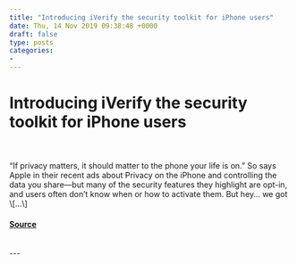 ```yaml
---
title: "Introducing iVerify the security toolkit for iPhone users"
date: Thu, 14 Nov 2019 09:38:48 +0000
draft: false
type: posts
categories: 
- 
---
```

# Introducing iVerify the security toolkit for iPhone users

<br/>

<br/>
“If privacy matters, it should matter to the phone your life is on.” So says Apple in their recent ads about Privacy on the iPhone and controlling the data you share—but many of the security features they highlight are opt-in, and users often don’t know when or how to activate them. But hey… we got \[…\]

#### [Source](https://blog.trailofbits.com/2019/11/14/introducing-iverify-the-security-toolkit-for-iphone-users/)

<br/>
---
